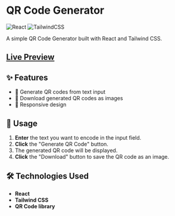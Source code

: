 # QR Code Generator

![React](https://img.shields.io/badge/React-20232A?style=for-the-badge&logo=react&logoColor=61DAFB)
![TailwindCSS](https://img.shields.io/badge/Tailwind_CSS-38B2AC?style=for-the-badge&logo=tailwind-css&logoColor=white)

A simple QR Code Generator built with React and Tailwind CSS.

## [Live Preview](https://qr-code-generator-eta-one.vercel.app/)

## ✨ Features

- 🚀 Generate QR codes from text input
- 💾 Download generated QR codes as images
- 📱 Responsive design

## 📖 Usage

1. **Enter** the text you want to encode in the input field.
2. **Click** the "Generate QR Code" button.
3. The generated QR code will be displayed.
4. **Click** the "Download" button to save the QR code as an image.

## 🛠️ Technologies Used

- **React**
- **Tailwind CSS**
- **QR Code library**

